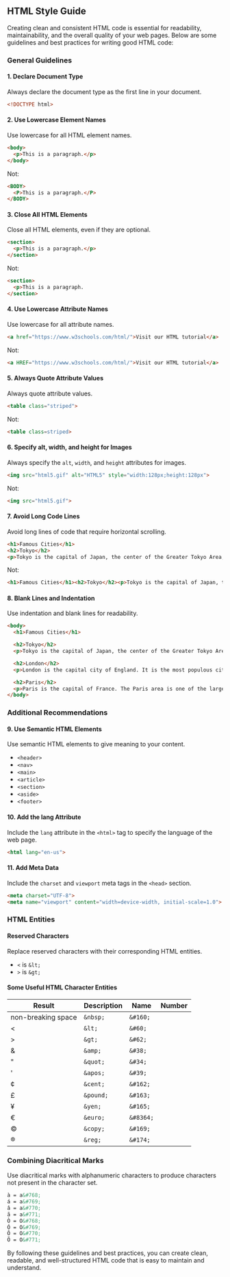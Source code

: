 ## HTML Style Guide

Creating clean and consistent HTML code is essential for readability, maintainability, and the overall quality of your web pages. Below are some guidelines and best practices for writing good HTML code:

### General Guidelines

#### 1. Declare Document Type
Always declare the document type as the first line in your document.
```html
<!DOCTYPE html>
```

#### 2. Use Lowercase Element Names
Use lowercase for all HTML element names.
```html
<body>
  <p>This is a paragraph.</p>
</body>
```
Not:
```html
<BODY>
  <P>This is a paragraph.</P>
</BODY>
```

#### 3. Close All HTML Elements
Close all HTML elements, even if they are optional.
```html
<section>
  <p>This is a paragraph.</p>
</section>
```
Not:
```html
<section>
  <p>This is a paragraph.
</section>
```

#### 4. Use Lowercase Attribute Names
Use lowercase for all attribute names.
```html
<a href="https://www.w3schools.com/html/">Visit our HTML tutorial</a>
```
Not:
```html
<a HREF="https://www.w3schools.com/html/">Visit our HTML tutorial</a>
```

#### 5. Always Quote Attribute Values
Always quote attribute values.
```html
<table class="striped">
```
Not:
```html
<table class=striped>
```

#### 6. Specify alt, width, and height for Images
Always specify the `alt`, `width`, and `height` attributes for images.
```html
<img src="html5.gif" alt="HTML5" style="width:128px;height:128px">
```
Not:
```html
<img src="html5.gif">
```

#### 7. Avoid Long Code Lines
Avoid long lines of code that require horizontal scrolling.
```html
<h1>Famous Cities</h1>
<h2>Tokyo</h2>
<p>Tokyo is the capital of Japan, the center of the Greater Tokyo Area, and the most populous metropolitan area in the world.</p>
```
Not:
```html
<h1>Famous Cities</h1><h2>Tokyo</h2><p>Tokyo is the capital of Japan, the center of the Greater Tokyo Area, and the most populous metropolitan area in the world.</p>
```

#### 8. Blank Lines and Indentation
Use indentation and blank lines for readability.
```html
<body>
  <h1>Famous Cities</h1>

  <h2>Tokyo</h2>
  <p>Tokyo is the capital of Japan, the center of the Greater Tokyo Area, and the most populous metropolitan area in the world.</p>

  <h2>London</h2>
  <p>London is the capital city of England. It is the most populous city in the United Kingdom.</p>

  <h2>Paris</h2>
  <p>Paris is the capital of France. The Paris area is one of the largest population centers in Europe.</p>
</body>
```

### Additional Recommendations

#### 9. Use Semantic HTML Elements
Use semantic HTML elements to give meaning to your content.
- `<header>`
- `<nav>`
- `<main>`
- `<article>`
- `<section>`
- `<aside>`
- `<footer>`

#### 10. Add the lang Attribute
Include the `lang` attribute in the `<html>` tag to specify the language of the web page.
```html
<html lang="en-us">
```

#### 11. Add Meta Data
Include the `charset` and `viewport` meta tags in the `<head>` section.
```html
<meta charset="UTF-8">
<meta name="viewport" content="width=device-width, initial-scale=1.0">
```

### HTML Entities

#### Reserved Characters
Replace reserved characters with their corresponding HTML entities.
- `<` is `&lt;`
- `>` is `&gt;`

#### Some Useful HTML Character Entities
| Result               | Description             | Name       | Number   |
|----------------------|-------------------------|------------|----------|
| non-breaking space   | `&nbsp;`                | `&#160;`  |          |
| <                    | `&lt;`                  | `&#60;`   |          |
| >                    | `&gt;`                  | `&#62;`   |          |
| &                    | `&amp;`                 | `&#38;`   |          |
| "                    | `&quot;`                | `&#34;`   |          |
| '                    | `&apos;`                | `&#39;`   |          |
| ¢                    | `&cent;`                | `&#162;`  |          |
| £                    | `&pound;`               | `&#163;`  |          |
| ¥                    | `&yen;`                 | `&#165;`  |          |
| €                    | `&euro;`                | `&#8364;` |          |
| ©                    | `&copy;`                | `&#169;`  |          |
| ®                    | `&reg;`                 | `&#174;`  |          |

### Combining Diacritical Marks
Use diacritical marks with alphanumeric characters to produce characters not present in the character set.
```html
à = a&#768;
á = a&#769;
â = a&#770;
ã = a&#771;
Ò = O&#768;
Ó = O&#769;
Ô = O&#770;
Õ = O&#771;
```

By following these guidelines and best practices, you can create clean, readable, and well-structured HTML code that is easy to maintain and understand.
